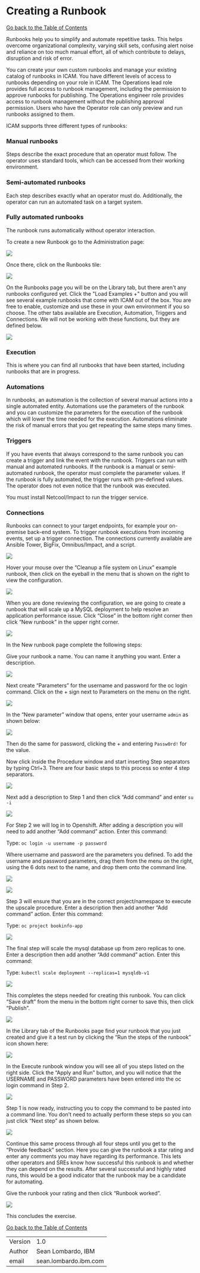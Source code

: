 # Creating a Runbook

[Go back to the Table of Contents](../../README.md)

Runbooks help you to simplify and automate repetitive tasks. This helps overcome organizational complexity, varying skill sets, confusing alert noise and reliance on too much manual effort, all of which contribute to delays, disruption and risk of error. 

You can create your own custom runbooks and manage your existing catalog of runbooks in ICAM. You have different levels of access to runbooks depending on your role in ICAM. The Operations lead role provides full access to runbook management, including the permission to approve runbooks for publishing. The Operations engineer role provides access to runbook management without the publishing approval permission. Users who have the Operator role can only preview and run runbooks assigned to them. 

ICAM supports three different types of runbooks:

### Manual runbooks
  Steps describe the exact procedure that an operator must follow. The operator uses standard tools, which can be accessed from their working environment.

### Semi-automated runbooks
  Each step describes exactly what an operator must do. Additionally, the operator can run an automated task on a target system.

### Fully automated runbooks
  The runbook runs automatically without operator interaction.

To create a new Runbook go to the Administration page:

![](images/2020-01-16-15-29-27.png)

Once there, click on the Runbooks tile:

![](images/2020-01-17-10-50-25.png)

On the Runbooks page you will be on the Library tab, but there aren't any runbooks configured yet. Click the "Load Examples +" button and you will see several example runbooks that come with ICAM out of the box. You are free to enable, customize and use these in your own environment if you so choose.  The other tabs available are Execution, Automation, Triggers and Connections.  We will not be working with these functions, but they are defined below.

![](images/2020-01-22-10-37-58.png)

### Execution
  This is where you can find all runbooks that have been started, including runbooks that are in progress.

### Automations
  In runbooks, an automation is the collection of several manual actions into a single automated entity. Automations use the parameters of the runbook and you can customize the parameters for the execution of the runbook which will lower the time needed for the execution. Automations eliminate the risk of manual errors that you get repeating the same steps many times.

### Triggers
  If you have events that always correspond to the same runbook you can create a trigger and link the event with the runbook. Triggers can run with manual and automated runbooks. If the runbook is a manual or semi-automated runbook, the operator must complete the parameter values. If the runbook is fully automated, the trigger runs with pre-defined values. The operator does not even notice that the runbook was executed.

  You must install Netcool/Impact to run the trigger service.

### Connections
  Runbooks can connect to your target endpoints, for example your on-premise back-end system. To trigger runbook executions from incoming events, set up a trigger connection. The connections currently available are Ansible Tower, BigFix, Omnibus/Impact, and a script.

![](images/2020-01-17-10-52-36.png)

Hover your mouse over the “Cleanup a file system on Linux” example runbook, then click on the eyeball in the menu that is shown on the right to view the configuration.

![](images/2020-01-17-13-55-05.png)

When you are done reviewing the configuration, we are going to create a runbook that will scale up a MySQL deployment to help resolve an application performance issue.  Click “Close” in the bottom right corner then click “New runbook” in the upper right corner.

![](images/2020-01-17-13-55-39.png)

In the New runbook page complete the following steps:

Give your runbook a name.  You can name it anything you want.
Enter a description.

![](images/2020-01-17-13-56-53.png)

Next create “Parameters” for the username and password for the oc login command.  Click on the + sign next to Parameters on the menu on the right.

![](images/2020-01-17-14-01-30.png)

In the “New parameter” window that opens, enter your username `admin` as shown below:

![](images/2020-01-17-14-02-45.png)

Then do the same for password, clicking the + and entering `Passw0rd!` for the value.

Now click inside the Procedure window and start inserting Step separators by typing Ctrl+3.  There are four basic steps to this process so enter 4 step separators.

![](images/2020-01-17-14-07-00.png)

Next add a description to Step 1 and then click “Add command” and enter `su -i`

![](images/2020-01-17-14-08-06.png)

For Step 2 we will log in to Openshift.  After adding a description you will need to add another “Add command” action.  Enter this command:

Type:  `oc login -u username -p password`

Where username and password are the parameters you defined.  To add the username and password parameters, drag them from the menu on the right, using the 6 dots next to the name, and drop them onto the command line. 

![](images/2020-01-17-14-10-44.png)

![](images/2020-01-17-14-11-10.png)

Step 3 will ensure that you are in the correct project/namespace to execute the upscale procedure. Enter a description then add another “Add command” action.  Enter this command:

Type:  `oc project bookinfo-app`

![](images/2020-01-17-14-14-41.png)

The final step will scale the mysql database up from zero replicas to one.  Enter a description then add another “Add command” action.  Enter this command:

Type: `kubectl scale deployment --replicas=1 mysqldb-v1`

![](images/2020-01-17-14-16-23.png)

This completes the steps needed for creating this runbook.  You can click “Save draft” from the menu in the bottom right corner to save this, then click “Publish”.

![](images/2020-01-17-14-17-21.png)

 In the Library tab of the Runbooks page find your runbook that you just created and give it a test run by clicking the “Run the steps of the runbook” icon shown here:

![](images/2020-01-17-14-18-20.png)

In the Execute runbook window you will see all of you steps listed on the right side.  Click the “Apply and Run” button, and you will notice that the USERNAME and PASSWORD parameters have been entered into the oc login command in Step 2.

![](images/2020-01-17-14-21-19.png)

Step 1 is now ready, instructing you to copy the command to be pasted into a command line.  You don’t need to actually perform these steps so you can just click “Next step” as shown below.

![](images/2020-01-17-14-26-41.png)

Continue this same process through all four steps until you get to the “Provide feedback” section.  Here you can give the runbook a star rating and enter any comments you may have regarding its performance.  This lets other operators and SREs know how successful this runbook is and whether they can depend on the results.  After several successful and highly rated runs, this would be a good indicator that the runbook may be a candidate for automating.

Give the runbook your rating and then click “Runbook worked”.

![](images/2020-01-17-14-27-31.png)

This concludes the exercise.

[Go back to the Table of Contents](../../README.md)

<table>
  <tr>
    <td>Version</td>
    <td>1.0</td>
  </tr>
  <tr>
    <td>Author</td>
    <td>Sean Lombardo, IBM</td>
  </tr>
  <tr>
    <td>email</td>
    <td>sean.lombardo.ibm.com</td>
  </tr>
</table>




